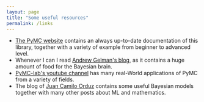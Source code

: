 ```yaml
---
layout: page
title: "Some useful resources"
permalink: /links
---
```


- [The PyMC website](https://www.pymc.io/welcome.html) contains an always up-to-date documentation of this library, together with a variety of example from beginner to advanced level.
- Whenever I can I read [Andrew Gelman's blog](http://www.stat.columbia.edu/~gelman/), as it contains a huge amount of food for the Bayesian brain.  
- [PyMC-lab's youtube channel](https://www.youtube.com/@PyMCLabs) has many real-World applications of PyMC from a variety of fields.
- The blog of [Juan Camilo Orduz](https://juanitorduz.github.io/) contains some useful Bayesian models together with many other posts about ML and mathematics.
